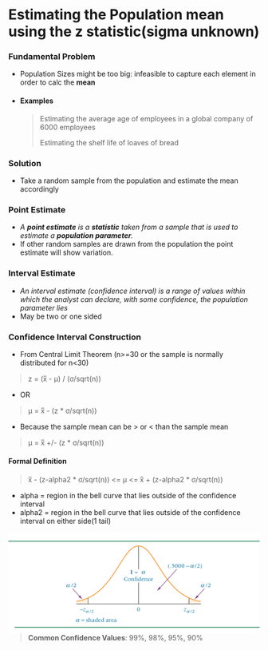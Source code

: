 # Estimating the Population mean using the z statistic(sigma unknown)

### Fundamental Problem
- Population Sizes might be too big: infeasible to capture each element in order to calc the **mean**
- #### Examples
	> Estimating the average age of employees in a global company of 6000 employees
	>
	> Estimating the shelf life of loaves of bread

### Solution
- Take a random sample from the population and estimate the mean accordingly

### Point Estimate
- *A __point estimate__ is a __statistic__ taken from a sample that is used to estimate a __population parameter__.*
- If other random samples are drawn from the population the point estimate will show variation.

### Interval Estimate
- *An interval estimate (confidence interval) is a range of values within which the analyst can declare, with some confidence, the population parameter lies*
- May be two or one sided

### Confidence Interval Construction
- From Central Limit Theorem (n>=30 or the sample is normally distributed for n<30)
> z = (x̅ - μ) / (σ/sqrt(n))
- OR
> μ = x̅ - (z * σ/sqrt(n))
- Because the sample mean can be > or < than the sample mean
> μ = x̅ +/- (z * σ/sqrt(n))
#### Formal Definition
> x̅ - (z-alpha2 * σ/sqrt(n)) <= μ <= x̅ + (z-alpha2 * σ/sqrt(n))
- alpha = region in the bell curve that lies outside of the confidence interval
- alpha2 = region in the bell curve that lies outside of the confidence interval on either side(1 tail)

<img src="https://github.com/vasudev89/Term2-QAB/blob/master/Chapter%208/Fig%208.3.PNG"
     alt="Fig 8.3"
     style="float: left; margin-right: 10px;" />

> __Common Confidence Values__: 99%, 98%, 95%, 90%

